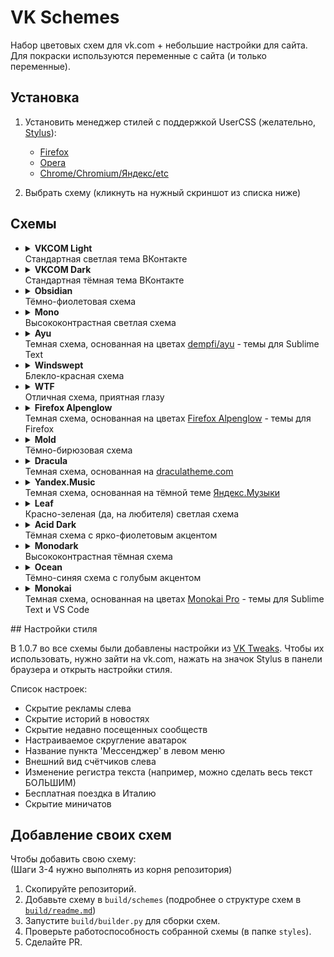 # VK Schemes

Набор цветовых схем для vk.com + небольшие настройки для сайта.  
Для покраски используются переменные с сайта (и только переменные).

## Установка

1. Установить менеджер стилей с поддержкой UserCSS (желательно, [Stylus](https://github.com/openstyles/stylus/)):

    - [Firefox](https://addons.mozilla.org/firefox/addon/styl-us/)
    - [Opera](https://addons.opera.com/extensions/details/stylus/)
    - [Chrome/Chromium/Яндекс/etc](https://chrome.google.com/webstore/detail/stylus/clngdbkpkpeebahjckkjfobafhncgmne)

2. Выбрать схему (кликнуть на нужный скриншот из списка ниже)

## Схемы
<ul> 

<li>
<details>
    <summary><b>VKCOM Light</b><br>Стандартная светлая тема ВКонтакте</summary>


[![VKCOM Light](https://img.shields.io/static/v1?label=VKCOM%20Light&message=%D0%A3%D1%81%D1%82%D0%B0%D0%BD%D0%BE%D0%B2%D0%B8%D1%82%D1%8C&style=for-the-badge&labelColor=FFFFFF&color=2688EB)](https://github.com/evtn/vk-schemes/raw/lord/vk-light-scheme.user.css)

Варианты:

<ul>

<li>
<details>
    <summary><b>VKCOM Light Alternate Buttons</b><br>Вариант VKCOM Light с инвертированными цветами кнопок (цвет текста и фона кнопки поменяны местами)</summary>


[![VKCOM Light Alternate Buttons](https://img.shields.io/static/v1?label=VKCOM%20Light%20Alternate%20Buttons&message=%D0%A3%D1%81%D1%82%D0%B0%D0%BD%D0%BE%D0%B2%D0%B8%D1%82%D1%8C&style=for-the-badge&labelColor=FFFFFF&color=2688EB)](https://github.com/evtn/vk-schemes/raw/lord/vk-light-inverted-buttons-scheme.user.css)



</details>
</li>

</ul>


</details>
</li>



<li>
<details>
    <summary><b>VKCOM Dark</b><br>Стандартная тёмная тема ВКонтакте</summary>

![VKCOM Dark Screenshot](images/dark.png)
[![VKCOM Dark](https://img.shields.io/static/v1?label=VKCOM%20Dark&message=%D0%A3%D1%81%D1%82%D0%B0%D0%BD%D0%BE%D0%B2%D0%B8%D1%82%D1%8C&style=for-the-badge&labelColor=222222&color=71AAEB)](https://github.com/evtn/vk-schemes/raw/lord/vk-dark-scheme.user.css)

Варианты:

<ul>

<li>
<details>
    <summary><b>VKCOM Dark Alternate Buttons</b><br>Вариант VKCOM Dark с инвертированными цветами кнопок (цвет текста и фона кнопки поменяны местами)</summary>


[![VKCOM Dark Alternate Buttons](https://img.shields.io/static/v1?label=VKCOM%20Dark%20Alternate%20Buttons&message=%D0%A3%D1%81%D1%82%D0%B0%D0%BD%D0%BE%D0%B2%D0%B8%D1%82%D1%8C&style=for-the-badge&labelColor=222222&color=71AAEB)](https://github.com/evtn/vk-schemes/raw/lord/vk-dark-inverted-buttons-scheme.user.css)



</details>
</li>

</ul>


</details>
</li>



<li>
<details>
    <summary><b>Obsidian</b><br>Тёмно-фиолетовая схема</summary>


[![Obsidian](https://img.shields.io/static/v1?label=Obsidian&message=%D0%A3%D1%81%D1%82%D0%B0%D0%BD%D0%BE%D0%B2%D0%B8%D1%82%D1%8C&style=for-the-badge&labelColor=08060E&color=C99FF9)](https://github.com/evtn/vk-schemes/raw/lord/vk-obsidian-scheme.user.css)

Варианты:

<ul>

<li>
<details>
    <summary><b>Obsidian Alternate Buttons</b><br>Вариант Obsidian с инвертированными цветами кнопок (цвет текста и фона кнопки поменяны местами)</summary>


[![Obsidian Alternate Buttons](https://img.shields.io/static/v1?label=Obsidian%20Alternate%20Buttons&message=%D0%A3%D1%81%D1%82%D0%B0%D0%BD%D0%BE%D0%B2%D0%B8%D1%82%D1%8C&style=for-the-badge&labelColor=08060E&color=C99FF9)](https://github.com/evtn/vk-schemes/raw/lord/vk-obsidian-inverted-buttons-scheme.user.css)



</details>
</li>

</ul>


</details>
</li>



<li>
<details>
    <summary><b>Mono</b><br>Высококонтрастная светлая схема</summary>

![Mono Screenshot](images/mono.png)
[![Mono](https://img.shields.io/static/v1?label=Mono&message=%D0%A3%D1%81%D1%82%D0%B0%D0%BD%D0%BE%D0%B2%D0%B8%D1%82%D1%8C&style=for-the-badge&labelColor=FFFFFF&color=0000FF)](https://github.com/evtn/vk-schemes/raw/lord/vk-mono-scheme.user.css)

Варианты:

<ul>

<li>
<details>
    <summary><b>Mono Alternate Buttons</b><br>Вариант Mono с инвертированными цветами кнопок (цвет текста и фона кнопки поменяны местами)</summary>


[![Mono Alternate Buttons](https://img.shields.io/static/v1?label=Mono%20Alternate%20Buttons&message=%D0%A3%D1%81%D1%82%D0%B0%D0%BD%D0%BE%D0%B2%D0%B8%D1%82%D1%8C&style=for-the-badge&labelColor=FFFFFF&color=0000FF)](https://github.com/evtn/vk-schemes/raw/lord/vk-mono-inverted-buttons-scheme.user.css)



</details>
</li>

</ul>


</details>
</li>



<li>
<details>
    <summary><b>Ayu</b><br>Темная схема, основанная на цветах <a href="https://github.com/dempfi/ayu">dempfi/ayu</a> - темы для Sublime Text</summary>

![Ayu Screenshot](images/ayu.png)
[![Ayu](https://img.shields.io/static/v1?label=Ayu&message=%D0%A3%D1%81%D1%82%D0%B0%D0%BD%D0%BE%D0%B2%D0%B8%D1%82%D1%8C&style=for-the-badge&labelColor=0A0E14&color=E6B450)](https://github.com/evtn/vk-schemes/raw/lord/vk-ayu-scheme.user.css)

Варианты:

<ul>

<li>
<details>
    <summary><b>Ayu Alt</b><br>Контрастный вариант Ayu</summary>

![Ayu Alt Screenshot](images/ayu-alt.png)
[![Ayu Alt](https://img.shields.io/static/v1?label=Ayu%20Alt&message=%D0%A3%D1%81%D1%82%D0%B0%D0%BD%D0%BE%D0%B2%D0%B8%D1%82%D1%8C&style=for-the-badge&labelColor=0A0E14&color=39BAE6)](https://github.com/evtn/vk-schemes/raw/lord/vk-ayu-alt-scheme.user.css)

Варианты:

<ul>

<li>
<details>
    <summary><b>Ayu Alt Alternate Buttons</b><br>Вариант Ayu Alt с инвертированными цветами кнопок (цвет текста и фона кнопки поменяны местами)</summary>


[![Ayu Alt Alternate Buttons](https://img.shields.io/static/v1?label=Ayu%20Alt%20Alternate%20Buttons&message=%D0%A3%D1%81%D1%82%D0%B0%D0%BD%D0%BE%D0%B2%D0%B8%D1%82%D1%8C&style=for-the-badge&labelColor=0A0E14&color=39BAE6)](https://github.com/evtn/vk-schemes/raw/lord/vk-ayu-alt-inverted-buttons-scheme.user.css)



</details>
</li>

</ul>


</details>
</li>



<li>
<details>
    <summary><b>Ayu Alternate Buttons</b><br>Вариант Ayu с инвертированными цветами кнопок (цвет текста и фона кнопки поменяны местами)</summary>


[![Ayu Alternate Buttons](https://img.shields.io/static/v1?label=Ayu%20Alternate%20Buttons&message=%D0%A3%D1%81%D1%82%D0%B0%D0%BD%D0%BE%D0%B2%D0%B8%D1%82%D1%8C&style=for-the-badge&labelColor=0A0E14&color=E6B450)](https://github.com/evtn/vk-schemes/raw/lord/vk-ayu-inverted-buttons-scheme.user.css)



</details>
</li>

</ul>


</details>
</li>



<li>
<details>
    <summary><b>Windswept</b><br>Блекло-красная схема</summary>

![Windswept Screenshot](images/windswept.png)
[![Windswept](https://img.shields.io/static/v1?label=Windswept&message=%D0%A3%D1%81%D1%82%D0%B0%D0%BD%D0%BE%D0%B2%D0%B8%D1%82%D1%8C&style=for-the-badge&labelColor=7D5754&color=72231D)](https://github.com/evtn/vk-schemes/raw/lord/vk-windswept-scheme.user.css)

Варианты:

<ul>

<li>
<details>
    <summary><b>Windswept Alternate Buttons</b><br>Вариант Windswept с инвертированными цветами кнопок (цвет текста и фона кнопки поменяны местами)</summary>


[![Windswept Alternate Buttons](https://img.shields.io/static/v1?label=Windswept%20Alternate%20Buttons&message=%D0%A3%D1%81%D1%82%D0%B0%D0%BD%D0%BE%D0%B2%D0%B8%D1%82%D1%8C&style=for-the-badge&labelColor=7D5754&color=72231D)](https://github.com/evtn/vk-schemes/raw/lord/vk-windswept-inverted-buttons-scheme.user.css)



</details>
</li>

</ul>


</details>
</li>



<li>
<details>
    <summary><b>WTF</b><br>Отличная схема, приятная глазу</summary>

![WTF Screenshot](images/wtf.png)
[![WTF](https://img.shields.io/static/v1?label=WTF&message=%D0%A3%D1%81%D1%82%D0%B0%D0%BD%D0%BE%D0%B2%D0%B8%D1%82%D1%8C&style=for-the-badge&labelColor=090&color=F00)](https://github.com/evtn/vk-schemes/raw/lord/vk-wtf-scheme.user.css)

Варианты:

<ul>

<li>
<details>
    <summary><b>WTF Alternate Buttons</b><br>Вариант WTF с инвертированными цветами кнопок (цвет текста и фона кнопки поменяны местами)</summary>


[![WTF Alternate Buttons](https://img.shields.io/static/v1?label=WTF%20Alternate%20Buttons&message=%D0%A3%D1%81%D1%82%D0%B0%D0%BD%D0%BE%D0%B2%D0%B8%D1%82%D1%8C&style=for-the-badge&labelColor=090&color=F00)](https://github.com/evtn/vk-schemes/raw/lord/vk-wtf-inverted-buttons-scheme.user.css)



</details>
</li>

</ul>


</details>
</li>



<li>
<details>
    <summary><b>Firefox Alpenglow</b><br>Темная схема, основанная на цветах <a href="https://addons.mozilla.org/en-US/firefox/addon/firefox-alpenglow/">Firefox Alpenglow</a> - темы для Firefox</summary>

![Firefox Alpenglow Screenshot](images/alpenglow.png)
[![Firefox Alpenglow](https://img.shields.io/static/v1?label=Firefox%20Alpenglow&message=%D0%A3%D1%81%D1%82%D0%B0%D0%BD%D0%BE%D0%B2%D0%B8%D1%82%D1%8C&style=for-the-badge&labelColor=281D4E&color=C68AFF)](https://github.com/evtn/vk-schemes/raw/lord/vk-alpenglow-scheme.user.css)

Варианты:

<ul>

<li>
<details>
    <summary><b>Firefox Alpenglow Borderless</b><br>Вариант Alpenglow без яркой обводки</summary>

![Firefox Alpenglow Borderless Screenshot](images/alpenglow-borderless.png)
[![Firefox Alpenglow Borderless](https://img.shields.io/static/v1?label=Firefox%20Alpenglow%20Borderless&message=%D0%A3%D1%81%D1%82%D0%B0%D0%BD%D0%BE%D0%B2%D0%B8%D1%82%D1%8C&style=for-the-badge&labelColor=281D4E&color=C68AFF)](https://github.com/evtn/vk-schemes/raw/lord/vk-alpenglow-borderless-scheme.user.css)

Варианты:

<ul>

<li>
<details>
    <summary><b>Firefox Alpenglow Borderless Alternate Buttons</b><br>Вариант Firefox Alpenglow Borderless с инвертированными цветами кнопок (цвет текста и фона кнопки поменяны местами)</summary>


[![Firefox Alpenglow Borderless Alternate Buttons](https://img.shields.io/static/v1?label=Firefox%20Alpenglow%20Borderless%20Alternate%20Buttons&message=%D0%A3%D1%81%D1%82%D0%B0%D0%BD%D0%BE%D0%B2%D0%B8%D1%82%D1%8C&style=for-the-badge&labelColor=281D4E&color=C68AFF)](https://github.com/evtn/vk-schemes/raw/lord/vk-alpenglow-borderless-inverted-buttons-scheme.user.css)



</details>
</li>

</ul>


</details>
</li>



<li>
<details>
    <summary><b>Firefox Alpenglow Alternate Buttons</b><br>Вариант Firefox Alpenglow с инвертированными цветами кнопок (цвет текста и фона кнопки поменяны местами)</summary>


[![Firefox Alpenglow Alternate Buttons](https://img.shields.io/static/v1?label=Firefox%20Alpenglow%20Alternate%20Buttons&message=%D0%A3%D1%81%D1%82%D0%B0%D0%BD%D0%BE%D0%B2%D0%B8%D1%82%D1%8C&style=for-the-badge&labelColor=281D4E&color=C68AFF)](https://github.com/evtn/vk-schemes/raw/lord/vk-alpenglow-inverted-buttons-scheme.user.css)



</details>
</li>

</ul>


</details>
</li>



<li>
<details>
    <summary><b>Mold</b><br>Тёмно-бирюзовая схема</summary>

![Mold Screenshot](images/mold.png)
[![Mold](https://img.shields.io/static/v1?label=Mold&message=%D0%A3%D1%81%D1%82%D0%B0%D0%BD%D0%BE%D0%B2%D0%B8%D1%82%D1%8C&style=for-the-badge&labelColor=0E282A&color=35B9A4)](https://github.com/evtn/vk-schemes/raw/lord/vk-mold-scheme.user.css)

Варианты:

<ul>

<li>
<details>
    <summary><b>Mold Alt</b><br>Вариант Mold с бежевым акцентом</summary>


[![Mold Alt](https://img.shields.io/static/v1?label=Mold%20Alt&message=%D0%A3%D1%81%D1%82%D0%B0%D0%BD%D0%BE%D0%B2%D0%B8%D1%82%D1%8C&style=for-the-badge&labelColor=0E282A&color=E7B978)](https://github.com/evtn/vk-schemes/raw/lord/vk-mold-alt-scheme.user.css)

Варианты:

<ul>

<li>
<details>
    <summary><b>Mold Alt Alternate Buttons</b><br>Вариант Mold Alt с инвертированными цветами кнопок (цвет текста и фона кнопки поменяны местами)</summary>


[![Mold Alt Alternate Buttons](https://img.shields.io/static/v1?label=Mold%20Alt%20Alternate%20Buttons&message=%D0%A3%D1%81%D1%82%D0%B0%D0%BD%D0%BE%D0%B2%D0%B8%D1%82%D1%8C&style=for-the-badge&labelColor=0E282A&color=E7B978)](https://github.com/evtn/vk-schemes/raw/lord/vk-mold-alt-inverted-buttons-scheme.user.css)



</details>
</li>

</ul>


</details>
</li>



<li>
<details>
    <summary><b>Mold Alternate Buttons</b><br>Вариант Mold с инвертированными цветами кнопок (цвет текста и фона кнопки поменяны местами)</summary>


[![Mold Alternate Buttons](https://img.shields.io/static/v1?label=Mold%20Alternate%20Buttons&message=%D0%A3%D1%81%D1%82%D0%B0%D0%BD%D0%BE%D0%B2%D0%B8%D1%82%D1%8C&style=for-the-badge&labelColor=0E282A&color=35B9A4)](https://github.com/evtn/vk-schemes/raw/lord/vk-mold-inverted-buttons-scheme.user.css)



</details>
</li>

</ul>


</details>
</li>



<li>
<details>
    <summary><b>Dracula</b><br>Темная схема, основанная на <a href="https://draculatheme.com">draculatheme.com</a></summary>

![Dracula Screenshot](images/dracula.png)
[![Dracula](https://img.shields.io/static/v1?label=Dracula&message=%D0%A3%D1%81%D1%82%D0%B0%D0%BD%D0%BE%D0%B2%D0%B8%D1%82%D1%8C&style=for-the-badge&labelColor=282A36&color=6272A4)](https://github.com/evtn/vk-schemes/raw/lord/vk-dracula-scheme.user.css)

Варианты:

<ul>

<li>
<details>
    <summary><b>Dracula Contrast</b><br>Контрастный вариант Dracula</summary>

![Dracula Contrast Screenshot](images/dracula-contrast.png)
[![Dracula Contrast](https://img.shields.io/static/v1?label=Dracula%20Contrast&message=%D0%A3%D1%81%D1%82%D0%B0%D0%BD%D0%BE%D0%B2%D0%B8%D1%82%D1%8C&style=for-the-badge&labelColor=282A36&color=6272A4)](https://github.com/evtn/vk-schemes/raw/lord/vk-dracula-contrast-scheme.user.css)

Варианты:

<ul>

<li>
<details>
    <summary><b>Dracula Contrast Alternate Buttons</b><br>Вариант Dracula Contrast с инвертированными цветами кнопок (цвет текста и фона кнопки поменяны местами)</summary>


[![Dracula Contrast Alternate Buttons](https://img.shields.io/static/v1?label=Dracula%20Contrast%20Alternate%20Buttons&message=%D0%A3%D1%81%D1%82%D0%B0%D0%BD%D0%BE%D0%B2%D0%B8%D1%82%D1%8C&style=for-the-badge&labelColor=282A36&color=6272A4)](https://github.com/evtn/vk-schemes/raw/lord/vk-dracula-contrast-inverted-buttons-scheme.user.css)



</details>
</li>

</ul>


</details>
</li>



<li>
<details>
    <summary><b>Dracula Alternate Buttons</b><br>Вариант Dracula с инвертированными цветами кнопок (цвет текста и фона кнопки поменяны местами)</summary>


[![Dracula Alternate Buttons](https://img.shields.io/static/v1?label=Dracula%20Alternate%20Buttons&message=%D0%A3%D1%81%D1%82%D0%B0%D0%BD%D0%BE%D0%B2%D0%B8%D1%82%D1%8C&style=for-the-badge&labelColor=282A36&color=6272A4)](https://github.com/evtn/vk-schemes/raw/lord/vk-dracula-inverted-buttons-scheme.user.css)



</details>
</li>

</ul>


</details>
</li>



<li>
<details>
    <summary><b>Yandex.Music</b><br>Темная схема, основанная на тёмной теме <a href="https://music.yandex.ru">Яндекс.Музыки</a></summary>

![Yandex.Music Screenshot](images/yamusic.png)
[![Yandex.Music](https://img.shields.io/static/v1?label=Yandex.Music&message=%D0%A3%D1%81%D1%82%D0%B0%D0%BD%D0%BE%D0%B2%D0%B8%D1%82%D1%8C&style=for-the-badge&labelColor=121212&color=FFDB4D)](https://github.com/evtn/vk-schemes/raw/lord/vk-yamusic-scheme.user.css)

Варианты:

<ul>

<li>
<details>
    <summary><b>Yandex.Music Contrast</b><br>Контрастный вариант Yandex.Music</summary>

![Yandex.Music Contrast Screenshot](images/yamusic-contrast.png)
[![Yandex.Music Contrast](https://img.shields.io/static/v1?label=Yandex.Music%20Contrast&message=%D0%A3%D1%81%D1%82%D0%B0%D0%BD%D0%BE%D0%B2%D0%B8%D1%82%D1%8C&style=for-the-badge&labelColor=181818&color=FFDB4D)](https://github.com/evtn/vk-schemes/raw/lord/vk-yamusic-contrast-scheme.user.css)

Варианты:

<ul>

<li>
<details>
    <summary><b>Yandex.Music Contrast Alternate Buttons</b><br>Вариант Yandex.Music Contrast с инвертированными цветами кнопок (цвет текста и фона кнопки поменяны местами)</summary>


[![Yandex.Music Contrast Alternate Buttons](https://img.shields.io/static/v1?label=Yandex.Music%20Contrast%20Alternate%20Buttons&message=%D0%A3%D1%81%D1%82%D0%B0%D0%BD%D0%BE%D0%B2%D0%B8%D1%82%D1%8C&style=for-the-badge&labelColor=181818&color=FFDB4D)](https://github.com/evtn/vk-schemes/raw/lord/vk-yamusic-contrast-inverted-buttons-scheme.user.css)



</details>
</li>

</ul>


</details>
</li>



<li>
<details>
    <summary><b>Yandex.Music Alternate Buttons</b><br>Вариант Yandex.Music с инвертированными цветами кнопок (цвет текста и фона кнопки поменяны местами)</summary>


[![Yandex.Music Alternate Buttons](https://img.shields.io/static/v1?label=Yandex.Music%20Alternate%20Buttons&message=%D0%A3%D1%81%D1%82%D0%B0%D0%BD%D0%BE%D0%B2%D0%B8%D1%82%D1%8C&style=for-the-badge&labelColor=121212&color=FFDB4D)](https://github.com/evtn/vk-schemes/raw/lord/vk-yamusic-inverted-buttons-scheme.user.css)



</details>
</li>

</ul>


</details>
</li>



<li>
<details>
    <summary><b>Leaf</b><br>Красно-зеленая (да, на любителя) светлая схема</summary>

![Leaf Screenshot](images/leaf.png)
[![Leaf](https://img.shields.io/static/v1?label=Leaf&message=%D0%A3%D1%81%D1%82%D0%B0%D0%BD%D0%BE%D0%B2%D0%B8%D1%82%D1%8C&style=for-the-badge&labelColor=E1F4E9&color=D43D68)](https://github.com/evtn/vk-schemes/raw/lord/vk-leaf-scheme.user.css)

Варианты:

<ul>

<li>
<details>
    <summary><b>Leaf Alternate Buttons</b><br>Вариант Leaf с инвертированными цветами кнопок (цвет текста и фона кнопки поменяны местами)</summary>


[![Leaf Alternate Buttons](https://img.shields.io/static/v1?label=Leaf%20Alternate%20Buttons&message=%D0%A3%D1%81%D1%82%D0%B0%D0%BD%D0%BE%D0%B2%D0%B8%D1%82%D1%8C&style=for-the-badge&labelColor=E1F4E9&color=D43D68)](https://github.com/evtn/vk-schemes/raw/lord/vk-leaf-inverted-buttons-scheme.user.css)



</details>
</li>

</ul>


</details>
</li>



<li>
<details>
    <summary><b>Acid Dark</b><br>Тёмная схема с ярко-фиолетовым акцентом</summary>

![Acid Dark Screenshot](images/acid-dark.png)
[![Acid Dark](https://img.shields.io/static/v1?label=Acid%20Dark&message=%D0%A3%D1%81%D1%82%D0%B0%D0%BD%D0%BE%D0%B2%D0%B8%D1%82%D1%8C&style=for-the-badge&labelColor=121212&color=8B33C7)](https://github.com/evtn/vk-schemes/raw/lord/vk-acid-dark-scheme.user.css)

Варианты:

<ul>

<li>
<details>
    <summary><b>Acid Dark Alternate Buttons</b><br>Вариант Acid Dark с инвертированными цветами кнопок (цвет текста и фона кнопки поменяны местами)</summary>


[![Acid Dark Alternate Buttons](https://img.shields.io/static/v1?label=Acid%20Dark%20Alternate%20Buttons&message=%D0%A3%D1%81%D1%82%D0%B0%D0%BD%D0%BE%D0%B2%D0%B8%D1%82%D1%8C&style=for-the-badge&labelColor=121212&color=8B33C7)](https://github.com/evtn/vk-schemes/raw/lord/vk-acid-dark-inverted-buttons-scheme.user.css)



</details>
</li>

</ul>


</details>
</li>



<li>
<details>
    <summary><b>Monodark</b><br>Высококонтрастная тёмная схема</summary>

![Monodark Screenshot](images/monodark.png)
[![Monodark](https://img.shields.io/static/v1?label=Monodark&message=%D0%A3%D1%81%D1%82%D0%B0%D0%BD%D0%BE%D0%B2%D0%B8%D1%82%D1%8C&style=for-the-badge&labelColor=000000&color=4444FF)](https://github.com/evtn/vk-schemes/raw/lord/vk-monodark-scheme.user.css)

Варианты:

<ul>

<li>
<details>
    <summary><b>Monodark Alternate Buttons</b><br>Вариант Monodark с инвертированными цветами кнопок (цвет текста и фона кнопки поменяны местами)</summary>


[![Monodark Alternate Buttons](https://img.shields.io/static/v1?label=Monodark%20Alternate%20Buttons&message=%D0%A3%D1%81%D1%82%D0%B0%D0%BD%D0%BE%D0%B2%D0%B8%D1%82%D1%8C&style=for-the-badge&labelColor=000000&color=4444FF)](https://github.com/evtn/vk-schemes/raw/lord/vk-monodark-inverted-buttons-scheme.user.css)



</details>
</li>

</ul>


</details>
</li>



<li>
<details>
    <summary><b>Ocean</b><br>Тёмно-синяя схема с голубым акцентом</summary>

![Ocean Screenshot](images/ocean.png)
[![Ocean](https://img.shields.io/static/v1?label=Ocean&message=%D0%A3%D1%81%D1%82%D0%B0%D0%BD%D0%BE%D0%B2%D0%B8%D1%82%D1%8C&style=for-the-badge&labelColor=0D0F1B&color=80CBC4)](https://github.com/evtn/vk-schemes/raw/lord/vk-ocean-scheme.user.css)

Варианты:

<ul>

<li>
<details>
    <summary><b>Ocean Alternate Buttons</b><br>Вариант Ocean с инвертированными цветами кнопок (цвет текста и фона кнопки поменяны местами)</summary>


[![Ocean Alternate Buttons](https://img.shields.io/static/v1?label=Ocean%20Alternate%20Buttons&message=%D0%A3%D1%81%D1%82%D0%B0%D0%BD%D0%BE%D0%B2%D0%B8%D1%82%D1%8C&style=for-the-badge&labelColor=0D0F1B&color=80CBC4)](https://github.com/evtn/vk-schemes/raw/lord/vk-ocean-inverted-buttons-scheme.user.css)



</details>
</li>

</ul>


</details>
</li>



<li>
<details>
    <summary><b>Monokai</b><br>Темная схема, основанная на цветах <a href="https://monokai.pro/">Monokai Pro</a> - темы для Sublime Text и VS Code</summary>


[![Monokai](https://img.shields.io/static/v1?label=Monokai&message=%D0%A3%D1%81%D1%82%D0%B0%D0%BD%D0%BE%D0%B2%D0%B8%D1%82%D1%8C&style=for-the-badge&labelColor=2C292D&color=FFD866)](https://github.com/evtn/vk-schemes/raw/lord/vk-monokai-scheme.user.css)

Варианты:

<ul>

<li>
<details>
    <summary><b>Monokai Red</b><br>Вариант Monokai с красным акцентом</summary>


[![Monokai Red](https://img.shields.io/static/v1?label=Monokai%20Red&message=%D0%A3%D1%81%D1%82%D0%B0%D0%BD%D0%BE%D0%B2%D0%B8%D1%82%D1%8C&style=for-the-badge&labelColor=2C292D&color=FF617B)](https://github.com/evtn/vk-schemes/raw/lord/vk-monokai-red-scheme.user.css)

Варианты:

<ul>

<li>
<details>
    <summary><b>Monokai Red Alternate Buttons</b><br>Вариант Monokai Red с инвертированными цветами кнопок (цвет текста и фона кнопки поменяны местами)</summary>


[![Monokai Red Alternate Buttons](https://img.shields.io/static/v1?label=Monokai%20Red%20Alternate%20Buttons&message=%D0%A3%D1%81%D1%82%D0%B0%D0%BD%D0%BE%D0%B2%D0%B8%D1%82%D1%8C&style=for-the-badge&labelColor=2C292D&color=FF617B)](https://github.com/evtn/vk-schemes/raw/lord/vk-monokai-red-inverted-buttons-scheme.user.css)



</details>
</li>

</ul>


</details>
</li>



<li>
<details>
    <summary><b>Monokai Blue</b><br>Вариант Monokai с синим акцентом</summary>


[![Monokai Blue](https://img.shields.io/static/v1?label=Monokai%20Blue&message=%D0%A3%D1%81%D1%82%D0%B0%D0%BD%D0%BE%D0%B2%D0%B8%D1%82%D1%8C&style=for-the-badge&labelColor=2C292D&color=73B8FF)](https://github.com/evtn/vk-schemes/raw/lord/vk-monokai-blue-scheme.user.css)

Варианты:

<ul>

<li>
<details>
    <summary><b>Monokai Blue Alternate Buttons</b><br>Вариант Monokai Blue с инвертированными цветами кнопок (цвет текста и фона кнопки поменяны местами)</summary>


[![Monokai Blue Alternate Buttons](https://img.shields.io/static/v1?label=Monokai%20Blue%20Alternate%20Buttons&message=%D0%A3%D1%81%D1%82%D0%B0%D0%BD%D0%BE%D0%B2%D0%B8%D1%82%D1%8C&style=for-the-badge&labelColor=2C292D&color=73B8FF)](https://github.com/evtn/vk-schemes/raw/lord/vk-monokai-blue-inverted-buttons-scheme.user.css)



</details>
</li>

</ul>


</details>
</li>



<li>
<details>
    <summary><b>Monokai Alternate Buttons</b><br>Вариант Monokai с инвертированными цветами кнопок (цвет текста и фона кнопки поменяны местами)</summary>


[![Monokai Alternate Buttons](https://img.shields.io/static/v1?label=Monokai%20Alternate%20Buttons&message=%D0%A3%D1%81%D1%82%D0%B0%D0%BD%D0%BE%D0%B2%D0%B8%D1%82%D1%8C&style=for-the-badge&labelColor=2C292D&color=FFD866)](https://github.com/evtn/vk-schemes/raw/lord/vk-monokai-inverted-buttons-scheme.user.css)



</details>
</li>

</ul>


</details>
</li>

</ul>
## Настройки стиля

В 1.0.7 во все схемы были добавлены настройки из [VK Tweaks](https://github.com/evtn/vk-tweaks).
Чтобы их использовать, нужно зайти на vk.com, нажать на значок Stylus в панели браузера и открыть настройки стиля.

Список настроек:

-   Скрытие рекламы слева
-   Скрытие историй в новостях
-   Скрытие недавно посещенных сообществ
-   Настраиваемое скругление аватарок
-   Название пункта 'Мессенджер' в левом меню
-   Внешний вид счётчиков слева
-   Изменение регистра текста (например, можно сделать весь текст БОЛЬШИМ)
-   Бесплатная поездка в Италию
-   Скрытие миничатов

## Добавление своих схем

Чтобы добавить свою схему:  
(Шаги 3-4 нужно выполнять из корня репозитория)

1. Скопируйте репозиторий.
2. Добавьте схему в `build/schemes` (подробнее о структуре схем в [`build/readme.md`](build/readme.md))
3. Запустите `build/builder.py` для сборки схем.
4. Проверьте работоспособность собранной схемы (в папке `styles`).
5. Сделайте PR.
